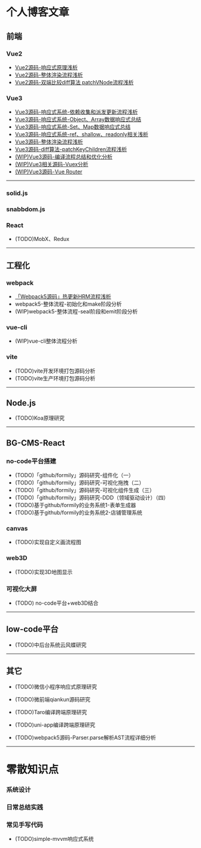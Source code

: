 # 个人博客文章

## 前端


### Vue2
- [Vue2源码-响应式原理浅析](https://juejin.cn/post/7179389498860503099)
- [Vue2源码-整体渲染流程浅析](https://juejin.cn/post/7179782616776704060)
- [Vue2源码-双端比较diff算法 patchVNode流程浅析](https://juejin.cn/post/7179469444945543229)

### Vue3
- [Vue3源码-响应式系统-依赖收集和派发更新流程浅析](https://juejin.cn/post/7177613948907159607)
- [Vue3源码-响应式系统-Object、Array数据响应式总结](https://juejin.cn/post/7176490314419421239)
- [Vue3源码-响应式系统-Set、Map数据响应式总结](https://juejin.cn/post/7176681565051682873)
- [Vue3源码-响应式系统-ref、shallow、readonly相关浅析](https://juejin.cn/post/7177178450287919162)
- [Vue3源码-整体渲染流程浅析](https://juejin.cn/post/7179851550943084603)
- [Vue3源码-diff算法-patchKeyChildren流程浅析](https://juejin.cn/post/7179469444945543229)
- [(WIP)Vue3源码-编译流程总结和优化分析](https://github.com/wbccb/Frontend-Articles/issues/2)
- [(WIP)Vue3相关源码-Vuex分析](https://github.com/wbccb/Frontend-Articles/issues/3)
- [(WIP)Vue3源码-Vue Router](https://github.com/wbccb/Frontend-Articles/issues/4)
------
### solid.js
### snabbdom.js
### React
- (TODO)MobX、Redux
------
## 工程化
### webpack
- [「Webpack5源码」热更新HRM流程浅析](https://juejin.cn/post/7182087193958023226)
- webpack5-整体流程-初始化和make阶段分析
- (WIP)webpack5-整体流程-seal阶段和emit阶段分析

### vue-cli
- (WIP)vue-cli整体流程分析

### vite
- (TODO)vite开发环境打包源码分析
- (TODO)vite生产环境打包源码分析
------
## Node.js
- (TODO)Koa原理研究
------

## BG-CMS-React
### no-code平台搭建
- (TODO)「github/formily」源码研究-组件化（一）
- (TODO)「github/formily」源码研究-可视化拖拽（二）
- (TODO)「github/formily」源码研究-可视化组件生成（三）
- (TODO)「github/formily」源码研究-DDD（领域驱动设计）（四）
- (TODO)基于github/formily的业务系统1-表单生成器
- (TODO)基于github/formily的业务系统2-店铺管理系统
### canvas
- (TODO)实现自定义画流程图
### web3D
- (TODO)实现3D地图显示
### 可视化大屏
- (TODO) no-code平台+web3D结合

------


## low-code平台
- (TODO)中后台系统云风蝶研究
------

## 其它
- (TODO)微信小程序响应式原理研究
- (TODO)微前端qiankun源码研究
- (TODO)Taro编译跨端原理研究
- (TODO)uni-app编译跨端原理研究

- (TODO)webpack5源码-Parser.parse解析AST流程详细分析
------
# 零散知识点

### 系统设计

### 日常总结实践

### 常见手写代码

- (TODO)simple-mvvm响应式系统


